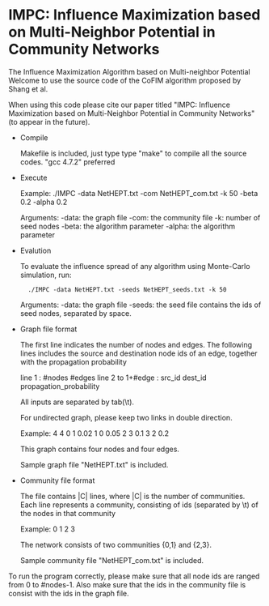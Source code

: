 # IMPC: Influence Maximization based on Multi-Neighbor Potential in Community Networks
The Influence Maximization Algorithm based on Multi-neighbor Potential
Welcome to use the source code of the CoFIM algorithm proposed by Shang et al.

When using this code please cite our paper titled "IMPC: Influence Maximization based on Multi-Neighbor Potential in Community Networks" (to appear in the future).


- Compile

	Makefile is included, just type type "make" to compile all the source codes.
	"gcc 4.7.2" preferred


- Execute

	Example:
		./IMPC -data NetHEPT.txt -com NetHEPT_com.txt -k 50 -beta 0.2 -alpha 0.2

	Arguments:
		-data:
			the graph file
		-com:
			the community file
		-k:
			number of seed nodes
		-beta:
			the algorithm parameter
		-alpha:
			the algorithm parameter


- Evalution

	To evaluate the influence spread of any algorithm using Monte-Carlo simulation, run:

		./IMPC -data NetHEPT.txt -seeds NetHEPT_seeds.txt -k 50
	
	Arguments:
		-data:
			the graph file
		-seeds:
			the seed file contains the ids of seed nodes, separated by space.

- Graph file format

	The first line indicates the number of nodes and edges.
	The following lines includes the source and destination node ids of an edge, together with the propagation probability

	line 1 : #nodes	#edges
	line 2 to 1+#edge : src_id    dest_id    propagation_probability

	All inputs are separated by tab(\t).

	For undirected graph, please keep two links in double direction.

	Example:
	4	4
	0	1	0.02
	1	0	0.05
	2	3	0.1
	3	2	0.2

	This graph contains four nodes and four edges. 

	Sample graph file "NetHEPT.txt" is included.


- Community file format

	The file contains |C| lines, where |C| is the number of communities. 
	Each line represents a community, consisting of ids (separated by \t) of the nodes in that community

	Example:
	0	1
	2	3

	The network consists of two communities {0,1} and {2,3}.

	Sample community file "NetHEPT_com.txt" is included.

To run the program correctly, please make sure that all node ids are ranged from 0 to #nodes-1.
Also make sure that the ids in the community file is consist with the ids in the graph file.
